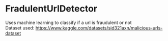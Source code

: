 # FradulentUrlDetector
Uses machine learning to classify if a url is fraudulent or not  
Dataset used: https://www.kaggle.com/datasets/sid321axn/malicious-urls-dataset 
